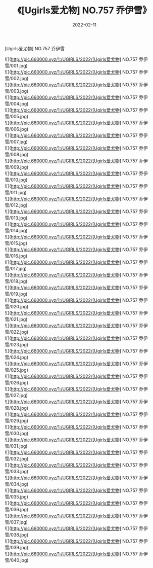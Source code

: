 ﻿---
layout: post
title:  《[Ugirls爱尤物] NO.757 乔伊雪》
date:   2022-02-11
img: http://pic.660000.xyz/1:/UGIRLS/2022/[Ugirls爱尤物] NO.757 乔伊雪/000.jpg
categories: [美女, 清纯, 唯美]
---

[Ugirls爱尤物] NO.757 乔伊雪

 ![](http://pic.660000.xyz/1:/UGIRLS/2022/[Ugirls爱尤物] NO.757 乔伊雪/001.jpg) <br>![](http://pic.660000.xyz/1:/UGIRLS/2022/[Ugirls爱尤物] NO.757 乔伊雪/002.jpg) <br>![](http://pic.660000.xyz/1:/UGIRLS/2022/[Ugirls爱尤物] NO.757 乔伊雪/003.jpg) <br>![](http://pic.660000.xyz/1:/UGIRLS/2022/[Ugirls爱尤物] NO.757 乔伊雪/004.jpg) <br>![](http://pic.660000.xyz/1:/UGIRLS/2022/[Ugirls爱尤物] NO.757 乔伊雪/005.jpg) <br>![](http://pic.660000.xyz/1:/UGIRLS/2022/[Ugirls爱尤物] NO.757 乔伊雪/006.jpg) <br>![](http://pic.660000.xyz/1:/UGIRLS/2022/[Ugirls爱尤物] NO.757 乔伊雪/007.jpg) <br>![](http://pic.660000.xyz/1:/UGIRLS/2022/[Ugirls爱尤物] NO.757 乔伊雪/008.jpg) <br>![](http://pic.660000.xyz/1:/UGIRLS/2022/[Ugirls爱尤物] NO.757 乔伊雪/009.jpg) <br>![](http://pic.660000.xyz/1:/UGIRLS/2022/[Ugirls爱尤物] NO.757 乔伊雪/010.jpg) <br>![](http://pic.660000.xyz/1:/UGIRLS/2022/[Ugirls爱尤物] NO.757 乔伊雪/011.jpg) <br>![](http://pic.660000.xyz/1:/UGIRLS/2022/[Ugirls爱尤物] NO.757 乔伊雪/012.jpg) <br>![](http://pic.660000.xyz/1:/UGIRLS/2022/[Ugirls爱尤物] NO.757 乔伊雪/013.jpg) <br>![](http://pic.660000.xyz/1:/UGIRLS/2022/[Ugirls爱尤物] NO.757 乔伊雪/014.jpg) <br>![](http://pic.660000.xyz/1:/UGIRLS/2022/[Ugirls爱尤物] NO.757 乔伊雪/015.jpg) <br>![](http://pic.660000.xyz/1:/UGIRLS/2022/[Ugirls爱尤物] NO.757 乔伊雪/016.jpg) <br>![](http://pic.660000.xyz/1:/UGIRLS/2022/[Ugirls爱尤物] NO.757 乔伊雪/017.jpg) <br>![](http://pic.660000.xyz/1:/UGIRLS/2022/[Ugirls爱尤物] NO.757 乔伊雪/018.jpg) <br>![](http://pic.660000.xyz/1:/UGIRLS/2022/[Ugirls爱尤物] NO.757 乔伊雪/019.jpg) <br>![](http://pic.660000.xyz/1:/UGIRLS/2022/[Ugirls爱尤物] NO.757 乔伊雪/020.jpg) <br>![](http://pic.660000.xyz/1:/UGIRLS/2022/[Ugirls爱尤物] NO.757 乔伊雪/021.jpg) <br>![](http://pic.660000.xyz/1:/UGIRLS/2022/[Ugirls爱尤物] NO.757 乔伊雪/022.jpg) <br>![](http://pic.660000.xyz/1:/UGIRLS/2022/[Ugirls爱尤物] NO.757 乔伊雪/023.jpg) <br>![](http://pic.660000.xyz/1:/UGIRLS/2022/[Ugirls爱尤物] NO.757 乔伊雪/024.jpg) <br>![](http://pic.660000.xyz/1:/UGIRLS/2022/[Ugirls爱尤物] NO.757 乔伊雪/025.jpg) <br>![](http://pic.660000.xyz/1:/UGIRLS/2022/[Ugirls爱尤物] NO.757 乔伊雪/026.jpg) <br>![](http://pic.660000.xyz/1:/UGIRLS/2022/[Ugirls爱尤物] NO.757 乔伊雪/027.jpg) <br>![](http://pic.660000.xyz/1:/UGIRLS/2022/[Ugirls爱尤物] NO.757 乔伊雪/028.jpg) <br>![](http://pic.660000.xyz/1:/UGIRLS/2022/[Ugirls爱尤物] NO.757 乔伊雪/029.jpg) <br>![](http://pic.660000.xyz/1:/UGIRLS/2022/[Ugirls爱尤物] NO.757 乔伊雪/030.jpg) <br>![](http://pic.660000.xyz/1:/UGIRLS/2022/[Ugirls爱尤物] NO.757 乔伊雪/031.jpg) <br>![](http://pic.660000.xyz/1:/UGIRLS/2022/[Ugirls爱尤物] NO.757 乔伊雪/032.jpg) <br>![](http://pic.660000.xyz/1:/UGIRLS/2022/[Ugirls爱尤物] NO.757 乔伊雪/033.jpg) <br>![](http://pic.660000.xyz/1:/UGIRLS/2022/[Ugirls爱尤物] NO.757 乔伊雪/034.jpg) <br>![](http://pic.660000.xyz/1:/UGIRLS/2022/[Ugirls爱尤物] NO.757 乔伊雪/035.jpg) <br>![](http://pic.660000.xyz/1:/UGIRLS/2022/[Ugirls爱尤物] NO.757 乔伊雪/036.jpg) <br>![](http://pic.660000.xyz/1:/UGIRLS/2022/[Ugirls爱尤物] NO.757 乔伊雪/037.jpg) <br>![](http://pic.660000.xyz/1:/UGIRLS/2022/[Ugirls爱尤物] NO.757 乔伊雪/038.jpg) <br>![](http://pic.660000.xyz/1:/UGIRLS/2022/[Ugirls爱尤物] NO.757 乔伊雪/039.jpg) <br>![](http://pic.660000.xyz/1:/UGIRLS/2022/[Ugirls爱尤物] NO.757 乔伊雪/040.jpg) <br>
